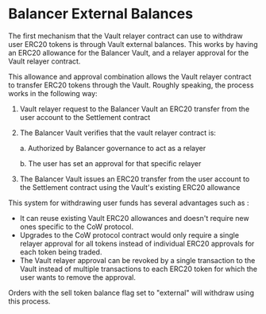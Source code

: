 # Balancer External Balances

The first mechanism that the Vault relayer contract can use to withdraw user ERC20 tokens is through Vault external balances. This works by having an ERC20 allowance for the Balancer Vault, and a relayer approval for the Vault relayer contract.

This allowance and approval combination allows the Vault relayer contract to transfer ERC20 tokens through the Vault. Roughly speaking, the process works in the following way:

1. Vault relayer request to the Balancer Vault an ERC20 transfer from the user account to the Settlement contract
2.  The Balancer Vault verifies that the vault relayer contract is:

    a. Authorized by Balancer governance to act as a relayer

    b. The user has set an approval for that specific relayer
3. The Balancer Vault issues an ERC20 transfer from the user account to the Settlement contract using the Vault's existing ERC20 allowance

This system for withdrawing user funds has several advantages such as :

* It can reuse existing Vault ERC20 allowances and doesn't require new ones specific to the CoW protocol.
* Upgrades to the CoW protocol contract would only require a single relayer approval for all tokens instead of individual ERC20 approvals for each token being traded.
* The Vault relayer approval can be revoked by a single transaction to the Vault instead of multiple transactions to each ERC20 token for which the user wants to remove the approval.

Orders with the sell token balance flag set to "external" will withdraw using this process.
